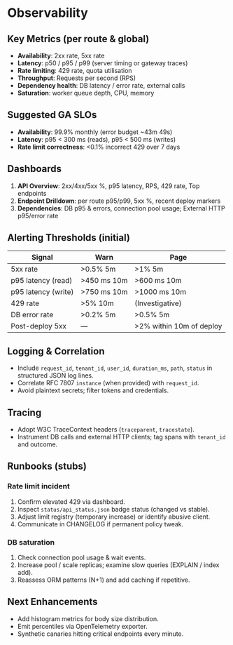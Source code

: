 # Observability

## Key Metrics (per route & global)
- **Availability**: 2xx rate, 5xx rate
- **Latency**: p50 / p95 / p99 (server timing or gateway traces)
- **Rate limiting**: 429 rate, quota utilisation
- **Throughput**: Requests per second (RPS)
- **Dependency health**: DB latency / error rate, external calls
- **Saturation**: worker queue depth, CPU, memory

## Suggested GA SLOs
- **Availability**: 99.9% monthly (error budget ~43m 49s)
- **Latency**: p95 < 300 ms (reads), p95 < 500 ms (writes)
- **Rate limit correctness**: <0.1% incorrect 429 over 7 days

## Dashboards
1. **API Overview**: 2xx/4xx/5xx %, p95 latency, RPS, 429 rate, Top endpoints
2. **Endpoint Drilldown**: per route p95/p99, 5xx %, recent deploy markers
3. **Dependencies**: DB p95 & errors, connection pool usage; External HTTP p95/error rate

## Alerting Thresholds (initial)
| Signal | Warn | Page |
|--------|------|------|
| 5xx rate | >0.5% 5m | >1% 5m |
| p95 latency (read) | >450 ms 10m | >600 ms 10m |
| p95 latency (write) | >750 ms 10m | >1000 ms 10m |
| 429 rate | >5% 10m | (Investigative) |
| DB error rate | >0.2% 5m | >0.5% 5m |
| Post-deploy 5xx | — | >2% within 10m of deploy |

## Logging & Correlation
- Include `request_id`, `tenant_id`, `user_id`, `duration_ms`, `path`, `status` in structured JSON log lines.
- Correlate RFC 7807 `instance` (when provided) with `request_id`.
- Avoid plaintext secrets; filter tokens and credentials.

## Tracing
- Adopt W3C TraceContext headers (`traceparent`, `tracestate`).
- Instrument DB calls and external HTTP clients; tag spans with `tenant_id` and outcome.

## Runbooks (stubs)
### Rate limit incident
1. Confirm elevated 429 via dashboard.
2. Inspect `status/api_status.json` badge status (changed vs stable).
3. Adjust limit registry (temporary increase) or identify abusive client.
4. Communicate in CHANGELOG if permanent policy tweak.

### DB saturation
1. Check connection pool usage & wait events.
2. Increase pool / scale replicas; examine slow queries (EXPLAIN / index add).
3. Reassess ORM patterns (N+1) and add caching if repetitive.

## Next Enhancements
- Add histogram metrics for body size distribution.
- Emit percentiles via OpenTelemetry exporter.
- Synthetic canaries hitting critical endpoints every minute.
